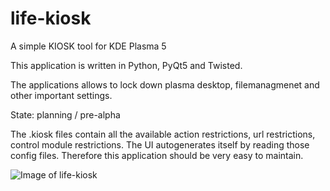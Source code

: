 # life-kiosk

A simple KIOSK tool for KDE Plasma 5

This application is written in Python, PyQt5 and Twisted.

The applications allows to lock down plasma desktop, filemanagmenet and other important settings.

State:  planning / pre-alpha 

The .kiosk files contain all the available action restrictions, url restrictions, control module restrictions.
The UI autogenerates itself by reading those config files. Therefore this application should be very easy to maintain.




![Image of life-kiosk](http://life-edu.eu/images/life-kiosk-1.png)



